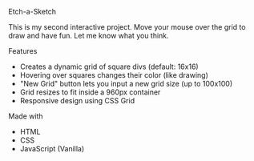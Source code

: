 Etch-a-Sketch 

This is my second interactive project. Move your mouse over the grid to draw and have fun. Let me know what you think.

Features

- Creates a dynamic grid of square divs (default: 16x16)
- Hovering over squares changes their color (like drawing)
- "New Grid" button lets you input a new grid size (up to 100x100)
- Grid resizes to fit inside a 960px container
- Responsive design using CSS Grid

Made with 

- HTML
- CSS
- JavaScript (Vanilla)